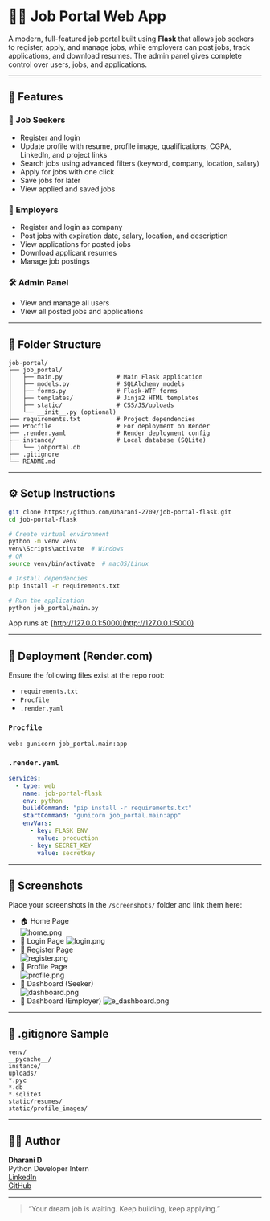 # 🧑‍💼 Job Portal Web App

A modern, full-featured job portal built using **Flask** that allows job seekers to register, apply, and manage jobs, while employers can post jobs, track applications, and download resumes. The admin panel gives complete control over users, jobs, and applications.

---

## 🔧 Features

### 👤 Job Seekers
- Register and login
- Update profile with resume, profile image, qualifications, CGPA, LinkedIn, and project links
- Search jobs using advanced filters (keyword, company, location, salary)
- Apply for jobs with one click
- Save jobs for later
- View applied and saved jobs

### 🏢 Employers
- Register and login as company
- Post jobs with expiration date, salary, location, and description
- View applications for posted jobs
- Download applicant resumes
- Manage job postings

### 🛠 Admin Panel
- View and manage all users
- View all posted jobs and applications

---

## 📁 Folder Structure

```
job-portal/
├── job_portal/
│   ├── main.py               # Main Flask application
│   ├── models.py             # SQLAlchemy models
│   ├── forms.py              # Flask-WTF forms
│   ├── templates/            # Jinja2 HTML templates
│   ├── static/               # CSS/JS/uploads
│   └── __init__.py (optional)
├── requirements.txt          # Project dependencies
├── Procfile                  # For deployment on Render
├── .render.yaml              # Render deployment config
├── instance/                 # Local database (SQLite)
│   └── jobportal.db
├── .gitignore
└── README.md
```

---

## ⚙️ Setup Instructions

```bash
git clone https://github.com/Dharani-2709/job-portal-flask.git
cd job-portal-flask

# Create virtual environment
python -m venv venv
venv\Scripts\activate  # Windows
# OR
source venv/bin/activate  # macOS/Linux

# Install dependencies
pip install -r requirements.txt

# Run the application
python job_portal/main.py
```

App runs at: [http://127.0.0.1:5000](http://127.0.0.1:5000)

---

## 🛫 Deployment (Render.com)

Ensure the following files exist at the repo root:
- `requirements.txt`
- `Procfile`
- `.render.yaml`

### `Procfile`
```
web: gunicorn job_portal.main:app
```

### `.render.yaml`
```yaml
services:
  - type: web
    name: job-portal-flask
    env: python
    buildCommand: "pip install -r requirements.txt"
    startCommand: "gunicorn job_portal.main:app"
    envVars:
      - key: FLASK_ENV
        value: production
      - key: SECRET_KEY
        value: secretkey
```

---

## 📸 Screenshots

Place your screenshots in the `/screenshots/` folder and link them here:

- 🏠 Home Page  
![home.png](screenshots/home.png)
- 🔐 Login Page 
![login.png](screenshots/login.png)
- 📝 Register Page  
![register.png](screenshots/register.png)
- 👤 Profile Page  
![profile.png](screenshots/profile.png)
- 💼 Dashboard (Seeker)  
![dashboard.png](screenshots/dashboard.png)
- 💼 Dashboard (Employer)
![e_dashboard.png](screenshots/e_dashboard.png)


---

## 🚫 .gitignore Sample

```
venv/
__pycache__/
instance/
uploads/
*.pyc
*.db
*.sqlite3
static/resumes/
static/profile_images/
```

---

## 👨‍💻 Author

**Dharani D**  
Python Developer Intern  
[LinkedIn](https://www.linkedin.com/in/dharani-d-30a77431b/)  
[GitHub](https://github.com/Dharani-2709)

---

> “Your dream job is waiting. Keep building, keep applying.”
